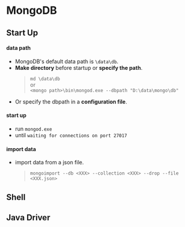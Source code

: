 # MongoDB

## Start Up
#### data path
- MongoDB's default data path is `\data\db`.
- **Make directory** before startup or **specify the path**.
  > `md \data\db`  
  > or  
  > `<mongo path>\bin\mongod.exe --dbpath "D:\data\mongo\db"`
- Or specify the dbpath in a **configuration file**.

#### start up
- run `mongod.exe`
- until `waiting for connections on port 27017`

#### import data
- import data from a json file.
  > `mongoimport --db <XXX> --collection <XXX> --drop --file <XXX.json>`  

## Shell




## Java Driver

